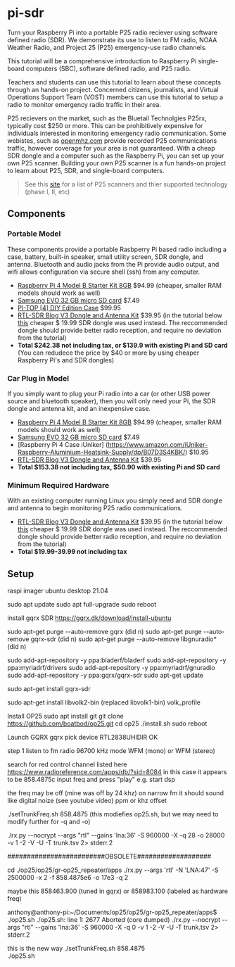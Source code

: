 # pi-sdr

Turn your Raspberry Pi into a portable P25 radio reciever using software defined radio (SDR). We demonstrate its use to listen to FM radio, NOAA Weather Radio, and Project 25 (P25) emergency-use radio channels.

This tutorial will be a comprehensive introduction to Raspberry Pi single-board computers (SBC), software defined radio, and P25 radio.

Teachers and students can use this tutorial to learn about these concepts through an hands-on project. Concerned citizens, journalists, and Virtual Operations Support Team (VOST) members can use this tutorial to setup a radio to monitor emergency radio traffic in their area.

P25 recievers on the market, such as the Bluetail Technolgies P25rx, typically cost $250 or more. This can be prohibitively expensive for individuals interested in monitoring emergency radio communication. Some webistes, such as [openmhz.com](https://openmhz.com/systems) provide recorded P25 communications traffic, however coverage for your area is not guaranteed. With a cheap SDR dongle and a computer such as the Raspberry Pi, you can set up your own P25 scanner. Building your own P25 scanner is a fun hands-on project to learn about P25, SDR, and single-board computers. 

> See this [site](https://wiki.radioreference.com/index.php/APCO_Project_25#Scanner_Support_FDMA_and_TDMA) for a list of P25 scanners and thier supported technology (phase I, II, etc) 

## Components



### Portable Model

These components provide a portable Rasbperry Pi based radio including a case, battery, built-in speaker, small utility screen, SDR dongle, and antenna. Bluetooth and audio jacks from the Pi provide audio output, and wifi allows configuration via secure shell (ssh) from any computer.

- [Raspberry Pi 4 Model B Starter Kit 8GB](https://www.amazon.com/dp/B08DJ9MLHV?psc=1&smid=A30ZYR2W3VAJ0A&ref_=chk_typ_imgToDp) $94.99 (cheaper, smaller RAM models should work as well)
- [Samsung EVO 32 GB micro SD card](https://www.amazon.com/dp/B06XWN9Q99?psc=1&smid=ATVPDKIKX0DER&ref_=chk_typ_imgToDp) $7.49
- [PI-TOP [4] DIY Edition Case](https://www.amazon.com/dp/B08N6B8M1H) $99.95
- [RTL-SDR Blog V3 Dongle and Antenna Kit](https://www.amazon.com/RTL-SDR-Blog-RTL2832U-Software-Defined/dp/B011HVUEME/) $39.95 (in the tutorial below [this](https://www.amazon.com/gp/product/B00UAB79WG/) cheaper $ 19.99 SDR dongle was used instead. The reccommended dongle should provide better radio reception, and require no deviation from the tutorial)
- **Total $242.38 not including tax, or $139.9 with existing Pi and SD card** (You can redudece the price by $40 or more by using cheaper Raspberry Pi's and SDR dongles)

### Car Plug in Model

If you simply want to plug your Pi radio into a car (or other USB power source and bluetooth speaker), then you will only need your Pi, the SDR dongle and antenna kit, and an inexpensive case.

- [Raspberry Pi 4 Model B Starter Kit 8GB](https://www.amazon.com/dp/B08DJ9MLHV?psc=1&smid=A30ZYR2W3VAJ0A&ref_=chk_typ_imgToDp) $94.99 (cheaper, smaller RAM models should work as well)
- [Samsung EVO 32 GB micro SD card](https://www.amazon.com/dp/B06XWN9Q99?psc=1&smid=ATVPDKIKX0DER&ref_=chk_typ_imgToDp) $7.49
- [Raspberry Pi 4 Case iUniker] (https://www.amazon.com/iUniker-Raspberry-Aluminium-Heatsink-Supply/dp/B07D3S4KBK/) $10.95
- [RTL-SDR Blog V3 Dongle and Antenna Kit](https://www.amazon.com/RTL-SDR-Blog-RTL2832U-Software-Defined/dp/B011HVUEME/) $39.95 
- **Total $153.38 not including tax, $50.90 with existing Pi and SD card**

### Minimum Required Hardware

With an existing computer running Linux you simply need and SDR dongle and antenna to begin monitoring P25 radio communications. 

- [RTL-SDR Blog V3 Dongle and Antenna Kit](https://www.amazon.com/RTL-SDR-Blog-RTL2832U-Software-Defined/dp/B011HVUEME/) $39.95 (in the tutorial below [this](https://www.amazon.com/gp/product/B00UAB79WG/) cheaper $ 19.99 SDR dongle was used instead. The reccommended dongle should provide better radio reception, and require no deviation from the tutorial)
- **Total $19.99-39.99 not including tax**

## Setup

raspi imager
ubuntu desktop 21.04

sudo apt update
sudo apt full-upgrade
sudo reboot

install gqrx SDR
https://gqrx.dk/download/install-ubuntu

sudo apt-get purge --auto-remove gqrx      (did n)
sudo apt-get purge --auto-remove gqrx-sdr    (did n)
sudo apt-get purge --auto-remove libgnuradio*   (did n)

sudo add-apt-repository -y ppa:bladerf/bladerf
sudo add-apt-repository -y ppa:myriadrf/drivers
sudo add-apt-repository -y ppa:myriadrf/gnuradio
sudo add-apt-repository -y ppa:gqrx/gqrx-sdr
sudo apt-get update

sudo apt-get install gqrx-sdr

sudo apt-get install libvolk2-bin   (replaced libvolk1-bin)
volk_profile


Install OP25
sudo apt install git
git clone https://github.com/boatbod/op25.git
cd op25
./install.sh
sudo reboot

Launch GQRX
gqrx
pick device RTL2838UHIDIR
OK

step 1 listen to fm radio
96700 kHz
mode WFM (mono) or WFM (stereo)

search for red control channel listed here https://www.radioreference.com/apps/db/?sid=8084
in this case it appears to be 858.4875c
input freq and press "play" e.g. start dsp


the freq may be off (mine was off by 24 khz) 
on narrow fm it should sound like digital noize (see youtube video)
ppm or khz offset


./setTrunkFreq.sh 858.4875    (this modiefies op25.sh, but we may need to modify further for -q and -o)

./rx.py --nocrypt --args "rtl" --gains 'lna:36' -S 960000 -X -q 28 -o 28000 -v 1 -2 -V -U -T trunk.tsv 2> stderr.2


#########################OBSOLETE###################

cd ./op25/op25/gr-op25_repeater/apps
./rx.py --args 'rtl' -N 'LNA:47' -S 2500000 -x 2 -f 858.4875e6 -o 17e3 -q 2


maybe this 858463.900 (tuned in gqrx)
or 858983.100 (labeled as hardware freq) 


anthony@anthony-pi:~/Documents/op25/op25/gr-op25_repeater/apps$ ./op25.sh
./op25.sh: line 1:  2677 Aborted                 (core dumped) ./rx.py --nocrypt --args "rtl" --gains 'lna:36' -S 960000 -X -q 0 -v 1 -2 -V -U -T trunk.tsv 2> stderr.2


this is the new way
./setTrunkFreq.sh 858.4875									
./op25.sh
										


